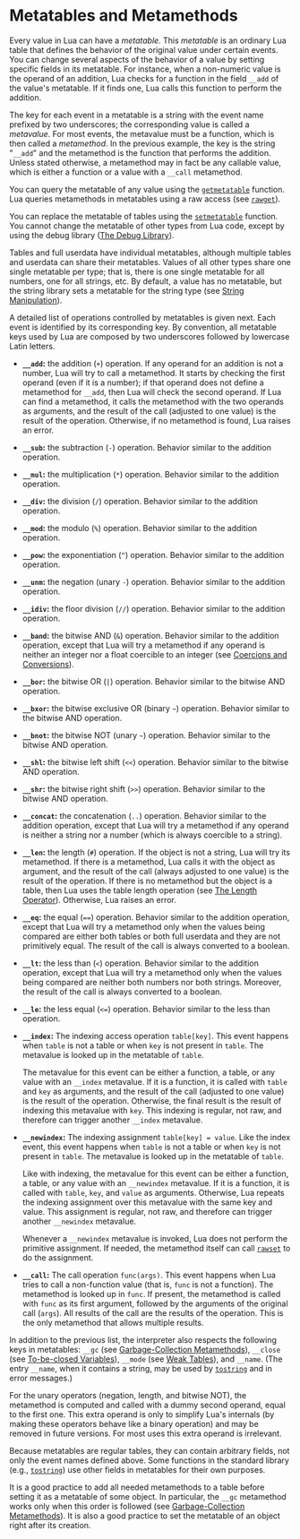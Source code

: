 # Metatables and Metamethods

Every value in Lua can have a *metatable*. This *metatable* is an
ordinary Lua table that defines the behavior of the original value under
certain events. You can change several aspects of the behavior of a
value by setting specific fields in its metatable. For instance, when a
non-numeric value is the operand of an addition, Lua checks for a
function in the field `__add` of the value\'s metatable. If it finds
one, Lua calls this function to perform the addition.

The key for each event in a metatable is a string with the event name
prefixed by two underscores; the corresponding value is called a
*metavalue*. For most events, the metavalue must be a function, which is
then called a *metamethod*. In the previous example, the key is the
string \"`__add`\" and the metamethod is the function that performs the
addition. Unless stated otherwise, a metamethod may in fact be any
callable value, which is either a function or a value with a `__call`
metamethod.

You can query the metatable of any value using the
[`getmetatable`](#pdf-getmetatable) function. Lua queries metamethods in
metatables using a raw access (see [`rawget`](#pdf-rawget)).

You can replace the metatable of tables using the
[`setmetatable`](#pdf-setmetatable) function. You cannot change the
metatable of other types from Lua code, except by using the debug
library ([The Debug Library](/06_standard_lib/ch01#the-debug-library)).

Tables and full userdata have individual metatables, although multiple
tables and userdata can share their metatables. Values of all other
types share one single metatable per type; that is, there is one single
metatable for all numbers, one for all strings, etc. By default, a value
has no metatable, but the string library sets a metatable for the string
type (see [String Manipulation](/06_standard_lib/ch04#string-manipulation)).

A detailed list of operations controlled by metatables is given next.
Each event is identified by its corresponding key. By convention, all
metatable keys used by Lua are composed by two underscores followed by
lowercase Latin letters.

-   **`__add`:** the addition (`+`) operation. If any operand for an
    addition is not a number, Lua will try to call a metamethod. It
    starts by checking the first operand (even if it is a number); if
    that operand does not define a metamethod for `__add`, then Lua will
    check the second operand. If Lua can find a metamethod, it calls the
    metamethod with the two operands as arguments, and the result of the
    call (adjusted to one value) is the result of the operation.
    Otherwise, if no metamethod is found, Lua raises an error.

-   **`__sub`:** the subtraction (`-`) operation. Behavior similar to
    the addition operation.

-   **`__mul`:** the multiplication (`*`) operation. Behavior similar to
    the addition operation.

-   **`__div`:** the division (`/`) operation. Behavior similar to the
    addition operation.

-   **`__mod`:** the modulo (`%`) operation. Behavior similar to the
    addition operation.

-   **`__pow`:** the exponentiation (`^`) operation. Behavior similar to
    the addition operation.

-   **`__unm`:** the negation (unary `-`) operation. Behavior similar to
    the addition operation.

-   **`__idiv`:** the floor division (`//`) operation. Behavior similar
    to the addition operation.

-   **`__band`:** the bitwise AND (`&`) operation. Behavior similar to
    the addition operation, except that Lua will try a metamethod if any
    operand is neither an integer nor a float coercible to an integer
    (see [Coercions and Conversions](/03_the_language/ch04#coercions-and-conversions)).

-   **`__bor`:** the bitwise OR (`|`) operation. Behavior similar to the
    bitwise AND operation.

-   **`__bxor`:** the bitwise exclusive OR (binary `~`) operation.
    Behavior similar to the bitwise AND operation.

-   **`__bnot`:** the bitwise NOT (unary `~`) operation. Behavior
    similar to the bitwise AND operation.

-   **`__shl`:** the bitwise left shift (`<<`) operation. Behavior
    similar to the bitwise AND operation.

-   **`__shr`:** the bitwise right shift (`>>`) operation. Behavior
    similar to the bitwise AND operation.

-   **`__concat`:** the concatenation (`..`) operation. Behavior similar
    to the addition operation, except that Lua will try a metamethod if
    any operand is neither a string nor a number (which is always
    coercible to a string).

-   **`__len`:** the length (`#`) operation. If the object is not a
    string, Lua will try its metamethod. If there is a metamethod, Lua
    calls it with the object as argument, and the result of the call
    (always adjusted to one value) is the result of the operation. If
    there is no metamethod but the object is a table, then Lua uses the
    table length operation (see [The Length Operator](/03_the_language/ch04#the-length-operator)). Otherwise, Lua raises
    an error.

-   **`__eq`:** the equal (`==`) operation. Behavior similar to the
    addition operation, except that Lua will try a metamethod only when
    the values being compared are either both tables or both full
    userdata and they are not primitively equal. The result of the call
    is always converted to a boolean.

-   **`__lt`:** the less than (`<`) operation. Behavior similar to the
    addition operation, except that Lua will try a metamethod only when
    the values being compared are neither both numbers nor both strings.
    Moreover, the result of the call is always converted to a boolean.

-   **`__le`:** the less equal (`<=`) operation. Behavior similar to the
    less than operation.

-   **`__index`:** The indexing access operation `table[key]`. This
    event happens when `table` is not a table or when `key` is not
    present in `table`. The metavalue is looked up in the metatable of
    `table`.

    The metavalue for this event can be either a function, a table, or
    any value with an `__index` metavalue. If it is a function, it is
    called with `table` and `key` as arguments, and the result of the
    call (adjusted to one value) is the result of the operation.
    Otherwise, the final result is the result of indexing this metavalue
    with `key`. This indexing is regular, not raw, and therefore can
    trigger another `__index` metavalue.

-   **`__newindex`:** The indexing assignment `table[key] = value`. Like
    the index event, this event happens when `table` is not a table or
    when `key` is not present in `table`. The metavalue is looked up in
    the metatable of `table`.

    Like with indexing, the metavalue for this event can be either a
    function, a table, or any value with an `__newindex` metavalue. If
    it is a function, it is called with `table`, `key`, and `value` as
    arguments. Otherwise, Lua repeats the indexing assignment over this
    metavalue with the same key and value. This assignment is regular,
    not raw, and therefore can trigger another `__newindex` metavalue.

    Whenever a `__newindex` metavalue is invoked, Lua does not perform
    the primitive assignment. If needed, the metamethod itself can call
    [`rawset`](#pdf-rawset) to do the assignment.

-   **`__call`:** The call operation `func(args)`. This event happens
    when Lua tries to call a non-function value (that is, `func` is not
    a function). The metamethod is looked up in `func`. If present, the
    metamethod is called with `func` as its first argument, followed by
    the arguments of the original call (`args`). All results of the call
    are the results of the operation. This is the only metamethod that
    allows multiple results.

In addition to the previous list, the interpreter also respects the
following keys in metatables: `__gc` (see [Garbage-Collection Metamethods](/02_basic_concepts/ch05#garbage-collection-metamethods)), `__close`
(see [To-be-closed Variables](/03_the_language/ch03#to-be-closed-variables)), `__mode` (see [Weak Tables](/02_basic_concepts/ch05#weak-tables)), and `__name`.
(The entry `__name`, when it contains a string, may be used by
[`tostring`](#pdf-tostring) and in error messages.)

For the unary operators (negation, length, and bitwise NOT), the
metamethod is computed and called with a dummy second operand, equal to
the first one. This extra operand is only to simplify Lua\'s internals
(by making these operators behave like a binary operation) and may be
removed in future versions. For most uses this extra operand is
irrelevant.

Because metatables are regular tables, they can contain arbitrary
fields, not only the event names defined above. Some functions in the
standard library (e.g., [`tostring`](#pdf-tostring)) use other fields in
metatables for their own purposes.

It is a good practice to add all needed metamethods to a table before
setting it as a metatable of some object. In particular, the `__gc`
metamethod works only when this order is followed (see
[Garbage-Collection Metamethods](/02_basic_concepts/ch05#garbage-collection-metamethods)). It is also a good practice to set the metatable of an
object right after its creation.

